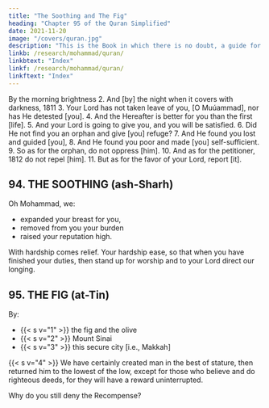 ```yaml
---
title: "The Soothing and The Fig"
heading: "Chapter 95 of the Quran Simplified"
date: 2021-11-20
image: "/covers/quran.jpg"
description: "This is the Book in which there is no doubt, a guide for the righteous."
linkb: /research/mohammad/quran/
linkbtext: "Index"
linkf: /research/mohammad/quran/
linkftext: "Index"
---
```




By the morning brightness
2. And [by] the night when it covers with darkness, 1811
3. Your Lord has not taken leave of you, [O Muúammad], nor
has He detested [you].
4. And the Hereafter is better for you than the first [life].
5. And your Lord is going to give you, and you will be satisfied.
6. Did He not find you an orphan and give [you] refuge?
7. And He found you lost and guided [you],
8. And He found you poor and made [you] self-sufficient.
9. So as for the orphan, do not oppress [him].
10. And as for the petitioner, 1812 do not repel [him].
11. But as for the favor of your Lord, report [it].



## 94. THE SOOTHING (ash-Sharh)

Oh Mohammad, we:
- expanded your breast for you, 
- removed from you your burden
- raised your reputation high.

With hardship comes relief. Your hardship ease, so that when you have finished your duties, then stand up for worship and to your Lord direct our longing.



## 95. THE FIG (at-Tin)

By:
- {{< s v="1" >}} the fig and the olive
- {{< s v="2" >}} Mount Sinai 
- {{< s v="3" >}} this secure city [i.e., Makkah]

{{< s v="4" >}} We have certainly created man in the best of stature, then returned him to the lowest of the low, except for those who believe and do righteous deeds, for they will have a reward uninterrupted.

Why do you still deny the Recompense?

